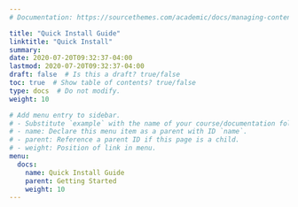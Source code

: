 ```yaml
---
# Documentation: https://sourcethemes.com/academic/docs/managing-content/

title: "Quick Install Guide"
linktitle: "Quick Install"
summary:
date: 2020-07-20T09:32:37-04:00
lastmod: 2020-07-20T09:32:37-04:00
draft: false  # Is this a draft? true/false
toc: true  # Show table of contents? true/false
type: docs  # Do not modify.
weight: 10

# Add menu entry to sidebar.
# - Substitute `example` with the name of your course/documentation folder.
# - name: Declare this menu item as a parent with ID `name`.
# - parent: Reference a parent ID if this page is a child.
# - weight: Position of link in menu.
menu:
  docs:
    name: Quick Install Guide
    parent: Getting Started
    weight: 10
---
```


